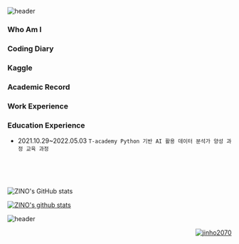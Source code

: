 ![header](https://capsule-render.vercel.app/api?type=soft&color=auto&height=150&section=header&text=ZINO's&nbsp;&nbsp;GitHub&fontSize=70&animation=twinkling)

### Who Am I

### Coding Diary

### Kaggle

### Academic Record

### Work Experience

### Education Experience
- 2021.10.29~2022.05.03 `T-academy Python 기반 AI 활용 데이터 분석가 양성 과정 교육 과정`


<br>
<br>
<br>

![ZINO's GitHub stats](https://github-readme-stats.vercel.app/api?username=jinho2070&theme=react&show_icons=true) <br>

[![ZINO's github stats](https://github-readme-stats.vercel.app/api/top-langs/?username=jinho2070&show_icons=true&hide_border=true&icon_color=004386&theme=react&layout=compact)](https://github.com/jinho2070)


![header](https://capsule-render.vercel.app/api?&color=auto&type=soft&section=footer&animation=twinkling)

<p align="right">
  <a href="https://github.com/jinho2070">
    <img src="https://komarev.com/ghpvc/?username=jinho2070&label=Views&color=auto&style=flat-square" alt="jinho2070"/>
  </a>
</p>
